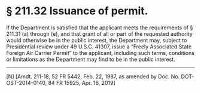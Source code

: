 # § 211.32   Issuance of permit.

If the Department is satisfied that the applicant meets the requirements of § 211.31 (a) through (e), and that grant of all or part of the requested authority would otherwise be in the public interest, the Department may, subject to Presidential review under 49 U.S.C. 41307, issue a “Freely Associated State Foreign Air Carrier Permit” to the applicant, including such terms, conditions or limitations as the Department may find to be in the public interest. 



---

[N] [Amdt. 211-18, 52 FR 5442, Feb. 22, 1987, as amended by Doc. No. DOT-OST-2014-0140, 84 FR 15925, Apr. 16, 2019]




